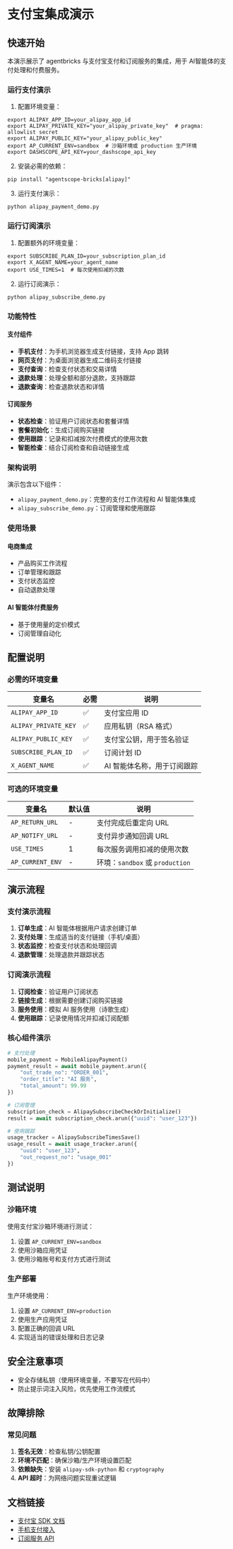# 支付宝集成演示

## 快速开始

本演示展示了 agentbricks 与支付宝支付和订阅服务的集成，用于 AI智能体的支付处理和付费服务。

### 运行支付演示

1. 配置环境变量：
```shell
export ALIPAY_APP_ID=your_alipay_app_id
export ALIPAY_PRIVATE_KEY="your_alipay_private_key"  # pragma: allowlist secret
export ALIPAY_PUBLIC_KEY="your_alipay_public_key"
export AP_CURRENT_ENV=sandbox  # 沙箱环境或 production 生产环境
export DASHSCOPE_API_KEY=your_dashscope_api_key
```

2. 安装必需的依赖：
```shell
pip install "agentscope-bricks[alipay]"
```

3. 运行支付演示：
```shell
python alipay_payment_demo.py
```

### 运行订阅演示

1. 配置额外的环境变量：
```shell
export SUBSCRIBE_PLAN_ID=your_subscription_plan_id
export X_AGENT_NAME=your_agent_name
export USE_TIMES=1  # 每次使用扣减的次数
```

2. 运行订阅演示：
```shell
python alipay_subscribe_demo.py
```

### 功能特性

#### 支付组件
- **手机支付**：为手机浏览器生成支付链接，支持 App 跳转
- **网页支付**：为桌面浏览器生成二维码支付链接
- **支付查询**：检查支付状态和交易详情
- **退款处理**：处理全额和部分退款，支持跟踪
- **退款查询**：检查退款状态和详情

#### 订阅服务
- **状态检查**：验证用户订阅状态和套餐详情
- **套餐初始化**：生成订阅购买链接
- **使用跟踪**：记录和扣减按次付费模式的使用次数
- **智能检查**：结合订阅检查和自动链接生成


### 架构说明

演示包含以下组件：
- `alipay_payment_demo.py`：完整的支付工作流程和 AI 智能体集成
- `alipay_subscribe_demo.py`：订阅管理和使用跟踪

### 使用场景

#### 电商集成
- 产品购买工作流程
- 订单管理和跟踪
- 支付状态监控
- 自动退款处理


#### AI 智能体付费服务
- 基于使用量的定价模式
- 订阅管理自动化

## 配置说明

### 必需的环境变量

| 变量名 | 必需 | 说明 |
|--------|------|------|
| `ALIPAY_APP_ID` | ✅ | 支付宝应用 ID |
| `ALIPAY_PRIVATE_KEY` | ✅ | 应用私钥（RSA 格式）|
| `ALIPAY_PUBLIC_KEY` | ✅ | 支付宝公钥，用于签名验证 |
| `SUBSCRIBE_PLAN_ID` | ✅| 订阅计划 ID |
| `X_AGENT_NAME` | ✅ | AI 智能体名称，用于订阅跟踪 |

### 可选的环境变量

| 变量名 | 默认值 | 说明 |
|--------|-------|------|
| `AP_RETURN_URL` | - | 支付完成后重定向 URL |
| `AP_NOTIFY_URL` | - | 支付异步通知回调 URL |
| `USE_TIMES` | 1 | 每次服务调用扣减的使用次数 |
| `AP_CURRENT_ENV` | -  | 环境：`sandbox` 或 `production` |

## 演示流程

### 支付演示流程

1. **订单生成**：AI 智能体根据用户请求创建订单
2. **支付处理**：生成适当的支付链接（手机/桌面）
3. **状态监控**：检查支付状态和处理回调
4. **退款管理**：处理退款并跟踪状态

### 订阅演示流程

1. **订阅检查**：验证用户订阅状态
2. **链接生成**：根据需要创建订阅购买链接
3. **服务使用**：模拟 AI 服务使用（诗歌生成）
4. **使用跟踪**：记录使用情况并扣减订阅配额

### 核心组件演示

```python
# 支付处理
mobile_payment = MobileAlipayPayment()
payment_result = await mobile_payment.arun({
    "out_trade_no": "ORDER_001",
    "order_title": "AI 服务",
    "total_amount": 99.99
})

# 订阅管理
subscription_check = AlipaySubscribeCheckOrInitialize()
result = await subscription_check.arun({"uuid": "user_123"})

# 使用跟踪
usage_tracker = AlipaySubscribeTimesSave()
usage_result = await usage_tracker.arun({
    "uuid": "user_123",
    "out_request_no": "usage_001"
})
```

## 测试说明

### 沙箱环境

使用支付宝沙箱环境进行测试：
1. 设置 `AP_CURRENT_ENV=sandbox`
2. 使用沙箱应用凭证
3. 使用沙箱账号和支付方式进行测试

### 生产部署

生产环境使用：
1. 设置 `AP_CURRENT_ENV=production`
2. 使用生产应用凭证
3. 配置正确的回调 URL
4. 实现适当的错误处理和日志记录

## 安全注意事项

- 安全存储私钥（使用环境变量，不要写在代码中）
- 防止提示词注入风险，优先使用工作流模式


## 故障排除

### 常见问题

1. **签名无效**：检查私钥/公钥配置
2. **环境不匹配**：确保沙箱/生产环境设置匹配
3. **依赖缺失**：安装 `alipay-sdk-python` 和 `cryptography`
4. **API 超时**：为网络问题实现重试逻辑


## 文档链接

- [支付宝 SDK 文档](https://github.com/alipay/alipay-sdk-python)
- [手机支付接入](https://opendocs.alipay.com/open/203/105285)
- [订阅服务 API](https://opendocs.alipay.com/solution/0i40x9?pathHash=29e2835d)
